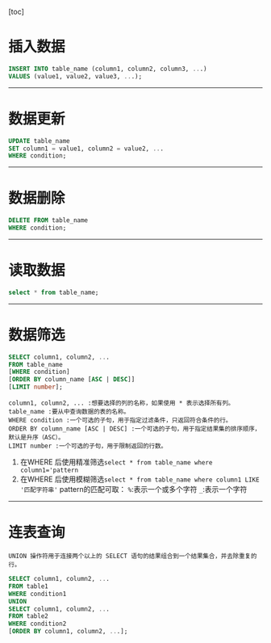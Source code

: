 [toc]

# 插入数据
```sql
INSERT INTO table_name (column1, column2, column3, ...)
VALUES (value1, value2, value3, ...);
```
---
# 数据更新
```sql
UPDATE table_name
SET column1 = value1, column2 = value2, ...
WHERE condition;
```
---
# 数据删除
```sql
DELETE FROM table_name
WHERE condition;
```
---
# 读取数据
```sql
select * from table_name;
```
---
# 数据筛选
```sql
SELECT column1, column2, ...
FROM table_name
[WHERE condition]
[ORDER BY column_name [ASC | DESC]]
[LIMIT number];
```
    column1, column2, ... :想要选择的列的名称，如果使用 * 表示选择所有列。
    table_name :要从中查询数据的表的名称。
    WHERE condition :一个可选的子句，用于指定过滤条件，只返回符合条件的行。
    ORDER BY column_name [ASC | DESC] :一个可选的子句，用于指定结果集的排序顺序，默认是升序（ASC）。
    LIMIT number :一个可选的子句，用于限制返回的行数。
1. 在WHERE 后使用精准筛选`select * from table_name where column1='pattern`
1. 在WHERE 后使用模糊筛选`select * from table_name where column1 LIKE '匹配字符串'`
    pattern的匹配可取：
        `%`:表示一个或多个字符
        `_`:表示一个字符

---
# 连表查询
    UNION 操作符用于连接两个以上的 SELECT 语句的结果组合到一个结果集合，并去除重复的行。
```sql
SELECT column1, column2, ...
FROM table1
WHERE condition1
UNION
SELECT column1, column2, ...
FROM table2
WHERE condition2
[ORDER BY column1, column2, ...];
```
